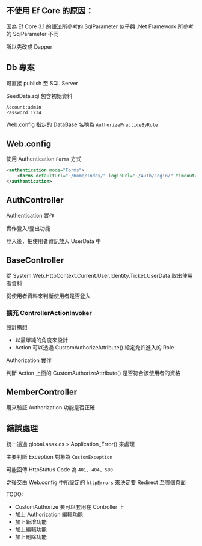 ﻿## 不使用 Ef Core 的原因：

因為 Ef Core 3.1 的語法所參考的 SqlParameter 似乎與 .Net Framework 所參考的 SqlParameter 不同

所以先改成 Dapper

## Db 專案

可直接 publish 至 SQL Server

SeedData.sql 包含初始資料

```
Account:admin
Password:1234
```

Web.config 指定的 DataBase 名稱為 `AuthorizePracticeByRole`

## Web.config
使用 Authentication `Forms` 方式 
```xml
<authentication mode="Forms">
    <forms defaultUrl="~/Home/Index/" loginUrl="~/Auth/Login/" timeout="30" />
</authentication>
```

## AuthController

Authentication 實作

實作登入/登出功能

登入後，把使用者資訊放入 UserData 中

## BaseController

從 System.Web.HttpContext.Current.User.Identity.Ticket.UserData 取出使用者資料

從使用者資料來判斷使用者是否登入

### 擴充 ControllerActionInvoker

設計構想

- 以最單純的角度來設計
- Action 可以透過 CustomAuthorizeAttribute() 給定允許進入的 Role


Authorization 實作

判斷 Action 上面的 CustomAuthorizeAttribute() 是否符合該使用者的資格

## MemberController

用來驗証 Authorization 功能是否正確

## 錯誤處理

統一透過 global.asax.cs > Application_Error() 來處理

主要判斷 Exception 對象為 `CustomException`

可能回傳 HttpStatus Code 為 `401`、`404`、`500`

之後交由 Web.config 中所設定的 `httpErrors` 來決定要 Redirect 至哪個頁面

TODO:

- CustomAuthorize 要可以套用在 Controller 上
- 加上 Authorization 編輯功能
- 加上新增功能
- 加上編輯功能
- 加上刪除功能
